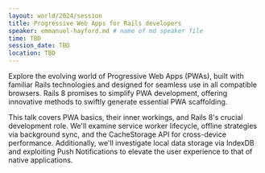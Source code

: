 ```yaml
---
layout: world/2024/session
title: Progressive Web Apps for Rails developers
speaker: emmanuel-hayford.md # name of md speaker file
time: TBD
session_date: TBD
location: TBD
---
```


Explore the evolving world of Progressive Web Apps (PWAs), built with familiar Rails technologies and designed for seamless use in all compatible browsers. Rails 8 promises to simplify PWA development, offering innovative methods to swiftly generate essential PWA scaffolding.

This talk covers PWA basics, their inner workings, and Rails 8's crucial development role. We'll examine service worker lifecycle, offline strategies via background sync, and the CacheStorage API for cross-device performance.  Additionally, we'll investigate local data storage via IndexDB and exploiting Push Notifications to elevate the user experience to that of native applications.